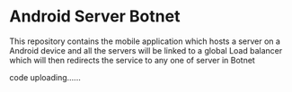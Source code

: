 # Android Server Botnet
This repository contains the mobile application which hosts a server on a Android device and all the servers will be linked to a global Load balancer which will then redirects the service to any one of server in Botnet


code uploading......
